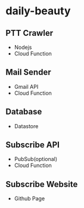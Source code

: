 # daily-beauty

## PTT Crawler

- Nodejs
- Cloud Function

## Mail Sender

- Gmail API
- Cloud Function

## Database

- Datastore

## Subscribe API

- PubSub(optional)
- Cloud Function

## Subscribe Website

- Github Page
